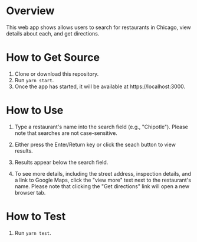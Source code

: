 # Overview

This web app shows allows users to search for restaurants in Chicago, view details about each, and get directions.

# How to Get Source

1. Clone or download this repository.
1. Run `yarn start`.
1. Once the app has started, it will be available at https://localhost:3000.

# How to Use

1. Type a restaurant's name into the search field (e.g., "Chipotle"). Please note that searches are not case-sensitive.

1. Either press the Enter/Return key or click the seach button to view results.

1. Results appear below the search field.

1. To see more details, including the street address, inspection details, and a link to Google Maps, click the "view more" text next to the restaurant's name. Please note that clicking the "Get directions" link will open a new browser tab.

# How to Test

1. Run `yarn test`.